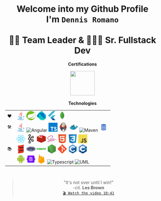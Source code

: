 <div align="center">
  
# Welcome into my Github Profile <br> I'm ```Dennis Romano``` <br><br>🤝🏻 Team Leader & 🧑🏽‍💻 Sr. Fullstack Dev

**Certifications**

<a href="https://www.credly.com/badges/7095d053-f7b2-407c-9113-139d34307c74/public_url">
  <img src="https://images.credly.com/size/680x680/images/a2790314-008a-4c3d-9553-f5e84eb359ba/image.png" width="80" height="80"/>
</a>

<br>

**Technologies**

<table>
  <tr>
   <td>❤️</td>
   <td>
    <a href="https://www.oracle.com/java/"><img src="https://raw.githubusercontent.com/devicons/devicon/master/icons/java/java-original.svg" alt="Java" width="30" height="30"/></a>
    <a href="https://spring.io/projects/spring-boot/"><img src="https://raw.githubusercontent.com/devicons/devicon/master/icons/spring/spring-original.svg" alt="SpringAndSpring Boot" width="30" height="30"/></a>
    <a href="https://dart.dev/"><img src="https://raw.githubusercontent.com/devicons/devicon/master/icons/dart/dart-original.svg" alt="Dart" width="30" height="30"/></a>
    <a href="https://flutter.dev/"><img src="https://raw.githubusercontent.com/devicons/devicon/master/icons/flutter/flutter-original.svg" alt="Flutter" width="30" height="30"/></a>
    <a href="https://www.mongodb.com/"><img src="https://raw.githubusercontent.com/devicons/devicon/master/icons/mongodb/mongodb-original.svg" alt="Flutter" width="30" height="30"/></a>
   </td>
  </tr>
  <tr>
   <td>🛠️</td>
   <td>
    <img src="https://raw.githubusercontent.com/devicons/devicon/master/icons/java/java-original.svg" alt="Java" width="30" height="30"/>
    <img src="https://angular.dev/assets/icons/android-chrome-192x192.png" alt="Angular" width="30" height="30"/>
    <img src="https://raw.githubusercontent.com/devicons/devicon/master/icons/typescript/typescript-original.svg" alt="Typescript" width="30" height="30"/>
    <img src="https://raw.githubusercontent.com/devicons/devicon/master/icons/jenkins/jenkins-original.svg" alt="Typescript" width="30" height="30"/>
    <img src="https://raw.githubusercontent.com/devicons/devicon/master/icons/docker/docker-original.svg" alt="Docker" width="30" height="30"/>
    <img src="https://cdn.icon-icons.com/icons2/2107/PNG/512/file_type_maven_icon_130397.png" alt="Maven" width="30" height="30"/>
    <img src="https://raw.githubusercontent.com/github/explore/80688e429a7d4ef2fca1e82350fe8e3517d3494d/topics/sql/sql.png" alt="SQL" width="30" height="30"/>
   </td>
  </tr>
  <tr>
   <td>📚</td>
   <td>
    <img src="https://raw.githubusercontent.com/devicons/devicon/master/icons/react/react-original.svg" alt="React Native" width="30" height="30"/>
    <img src="https://raw.githubusercontent.com/devicons/devicon/master/icons/apachekafka/apachekafka-original.svg" alt="Kafka" width="30" height="30"/>
    <img src="https://raw.githubusercontent.com/devicons/devicon/master/icons/redis/redis-original.svg" alt="Redis" width="30" height="30"/>
    <img src="https://raw.githubusercontent.com/devicons/devicon/master/icons/sass/sass-original.svg" alt="Maven" width="30" height="30"/>
    <img src="https://raw.githubusercontent.com/devicons/devicon/master/icons/html5/html5-original.svg" alt="HTML" width="30" height="30"/>
    <img src="https://raw.githubusercontent.com/devicons/devicon/master/icons/css3/css3-original.svg" alt="CSS" width="30" height="30"/>
    <img src="https://raw.githubusercontent.com/devicons/devicon/master/icons/javascript/javascript-original.svg" alt="Javascript" width="30" height="30"/>
    <br><img src="https://raw.githubusercontent.com/devicons/devicon/master/icons/scala/scala-original.svg" alt="Scala" width="30" height="30"/>
    <img src="https://raw.githubusercontent.com/devicons/devicon/master/icons/php/php-original.svg" alt="PHP" width="30" height="30"/>
    <img src="https://raw.githubusercontent.com/devicons/devicon/master/icons/nginx/nginx-original.svg" alt="CandCPlusPlus" width="30" height="30"/>
    <img src="https://raw.githubusercontent.com/devicons/devicon/master/icons/nodejs/nodejs-original.svg" alt="CandCPlusPlus" width="30" height="30"/>
    <img src="https://raw.githubusercontent.com/devicons/devicon/master/icons/git/git-original.svg" alt="CandCPlusPlus" width="30" height="30"/>
    <img src="https://raw.githubusercontent.com/devicons/devicon/master/icons/c/c-original.svg" alt="C" width="30" height="30"/>
    <img src="https://raw.githubusercontent.com/devicons/devicon/master/icons/cplusplus/cplusplus-original.svg" alt="CPlusPlus" width="30" height="30"/>
    <br><img src="https://raw.githubusercontent.com/devicons/devicon/master/icons/android/android-original.svg" alt="Android" width="30" height="30"/>
    <img src="https://raw.githubusercontent.com/devicons/devicon/master/icons/bootstrap/bootstrap-original.svg" alt="Bootstrap" width="30" height="30"/>
    <img src="https://raw.githubusercontent.com/devicons/devicon/master/icons/firebase/firebase-plain.svg" alt="Firebase" width="30" height="30"/>
    <img src="https://cdn.icon-icons.com/icons2/2699/PNG/512/gradle_logo_icon_168143.png" alt="Typescript" width="30" height="30"/>
    <img src="https://upload.wikimedia.org/wikipedia/commons/d/d5/UML_logo.svg" alt="UML" with="30" height="30"/>
   </td>
  </tr>
</table>

<br>

> "It's not over until I win!"
> <br> -cit. **Les Brown**
> <br><a href="https://www.youtube.com/watch?v=8Fd06U-3TAY">```🎬 Watch the video 10:41```</a>
</div>
